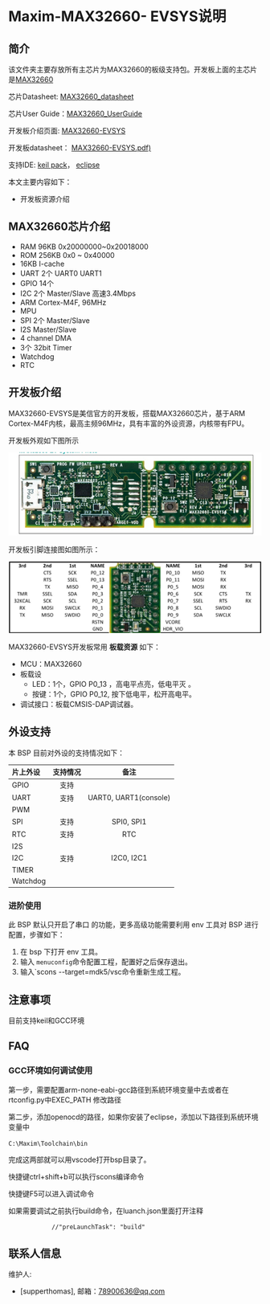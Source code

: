 # Maxim-MAX32660- EVSYS说明

## 简介

该文件夹主要存放所有主芯片为MAX32660的板级支持包。开发板上面的主芯片是[MAX32660](https://www.maximintegrated.com/en/products/microcontrollers/MAX32660.html)

芯片Datasheet: [MAX32660_datasheet](https://datasheets.maximintegrated.com/en/ds/MAX32660.pdf)

芯片User Guide：[MAX32660_UserGuide](https://pdfserv.maximintegrated.com/en/an/AN6659.pdf)

开发板介绍页面:  [MAX32660-EVSYS](https://www.maximintegrated.com/en/products/microcontrollers/MAX32660-EVSYS.html)

开发板datasheet： [MAX32660-EVSYS.pdf)](https://datasheets.maximintegrated.com/en/ds/MAX32660-EVSYS.pdf)

支持IDE: [keil pack](http://www.mxim.net/microcontroller/pack/Maxim.MAX32660.1.2.0.pack)， [eclipse](https://www.maximintegrated.com/en/design/software-description.html/swpart=SFW0001500A)

本文主要内容如下：

- 开发板资源介绍

## MAX32660芯片介绍

- RAM  96KB    0x20000000~0x20018000
- ROM  256KB   0x0 ~ 0x40000
- 16KB I-cache
- UART 2个  UART0  UART1
- GPIO  14个
- I2C  2个 Master/Slave 高速3.4Mbps
- ARM Cortex-M4F, 96MHz
- MPU
- SPI 2个  Master/Slave
- I2S  Master/Slave
- 4 channel DMA
- 3个 32bit  Timer
- Watchdog
- RTC

## 开发板介绍

MAX32660-EVSYS是美信官方的开发板，搭载MAX32660芯片，基于ARM Cortex-M4F内核，最高主频96MHz，具有丰富的外设资源，内核带有FPU。

开发板外观如下图所示

![](doc/images/board.jpg)

开发板引脚连接图如图所示：

![board](doc\images\pins.jpg)

MAX32660-EVSYS开发板常用 **板载资源** 如下：

- MCU：MAX32660
- 板载设
  - LED：1个，GPIO P0_13 ，高电平点亮，低电平灭 。
  - 按键：1个，GPIO P0_12,   按下低电平，松开高电平。
- 调试接口：板载CMSIS-DAP调试器。

## 外设支持

本 BSP 目前对外设的支持情况如下：

| **片上外设** | **支持情况** |    **备注**    |
| :----------------- | :----------------: | :-------------------: |
| GPIO               |        支持        |                       |
| UART               |        支持        | UART0, UART1(console) |
| PWM                |                   |                       |
| SPI                |        支持        |      SPI0, SPI1      |
| RTC                |        支持        |          RTC          |
| I2S                |                   |                       |
| I2C                |        支持        |      I2C0, I2C1      |
| TIMER              |                   |                       |
| Watchdog           |                   |                       |

### 进阶使用

此 BSP 默认只开启了串口 的功能，更多高级功能需要利用 env 工具对 BSP 进行配置，步骤如下：

1. 在 bsp 下打开 env 工具。
2. 输入 `menuconfig`命令配置工程，配置好之后保存退出。
3. 输入`scons --target=mdk5/vsc命令重新生成工程。

## 注意事项

目前支持keil和GCC环境

## FAQ

### GCC环境如何调试使用

第一步，需要配置arm-none-eabi-gcc路径到系統环境变量中去或者在rtconfig.py中EXEC_PATH  修改路径

第二步，添加openocd的路径，如果你安装了eclipse，添加以下路径到系统环境变量中

`C:\Maxim\Toolchain\bin`

完成这两部就可以用vscode打开bsp目录了。

快捷键ctrl+shift+b可以执行scons编译命令

快捷键F5可以进入调试命令

如果需要调试之前执行build命令，在luanch.json里面打开注释

```
            //"preLaunchTask": "build"
```

## 联系人信息

维护人:

- [supperthomas], 邮箱：<78900636@qq.com>
